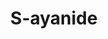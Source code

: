 ---
title: S-ayanide
github: https://github.com/S-ayanide
mode: dark
transition: 3s
archetype:
- Little Bit of Everything
---